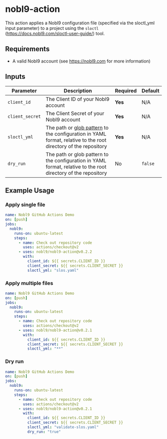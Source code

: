 # nobl9-action

This action applies a Nobl9 configuration file (specified via the sloctl_yml input parameter) to a project using the `sloctl` (https://docs.nobl9.com/sloctl-user-guide/) tool.

## Requirements

- A valid Nobl9 account (see https://nobl9.com for more information)

## Inputs

| Parameter | Description | Required | Default |
| --- | --- | --- | --- |
| `client_id` | The Client ID of your Nobl9 account | **Yes** | N/A |
| `client_secret` | The Client Secret of your Nobl9 account | **Yes** | N/A |
| `sloctl_yml` | The path or [glob pattern](https://pkg.go.dev/path/filepath#Match) to the configuration in YAML format, relative to the root directory of the repository | **Yes** | N/A |
| `dry_run` | The path or glob pattern to the configuration in YAML format, relative to the root directory of the repository | No | `false` |

## Example Usage

### Apply single file
```yaml
name: Nobl9 GitHub Actions Demo
on: [push]
jobs:
  nobl9:
    runs-on: ubuntu-latest
    steps:
      - name: Check out repository code
        uses: actions/checkout@v2
      - uses: nobl9/nobl9-action@v0.2.2
        with:
          client_id: ${{ secrets.CLIENT_ID }}
          client_secret: ${{ secrets.CLIENT_SECRET }}
          sloctl_yml: "slos.yaml"
```

### Apply multiple files
```yaml
name: Nobl9 GitHub Actions Demo
on: [push]
jobs:
  nobl9:
    runs-on: ubuntu-latest
    steps:
      - name: Check out repository code
        uses: actions/checkout@v2
      - uses: nobl9/nobl9-action@v0.2.1
        with:
          client_id: ${{ secrets.CLIENT_ID }}
          client_secret: ${{ secrets.CLIENT_SECRET }}
          sloctl_yml: "**"
```

### Dry run
```yaml
name: Nobl9 GitHub Actions Demo
on: [push]
jobs:
  nobl9:
    runs-on: ubuntu-latest
    steps:
      - name: Check out repository code
        uses: actions/checkout@v2
      - uses: nobl9/nobl9-action@v0.2.1
        with:
          client_id: ${{ secrets.CLIENT_ID }}
          client_secret: ${{ secrets.CLIENT_SECRET }}
          sloctl_yml: "validate-slos.yaml"
          dry_run: "true"
```
